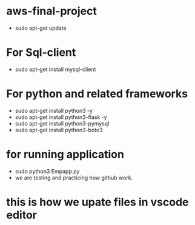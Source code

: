 # aws-final-project
- sudo apt-get update
# For Sql-client
- sudo apt-get install mysql-client

# For python and related frameworks

- sudo apt-get install python3 -y
- sudo apt-get install python3-flask -y
- sudo apt-get install python3-pymysql
- sudo apt-get install python3-boto3

# for running application
- sudo python3 Empapp.py
- we are testing and practicing how github work. 
# this is how we upate files in vscode editor
